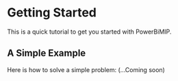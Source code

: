 # Getting Started

This is a quick tutorial to get you started with PowerBiMIP.

## A Simple Example

Here is how to solve a simple problem:
 (...Coming soon)